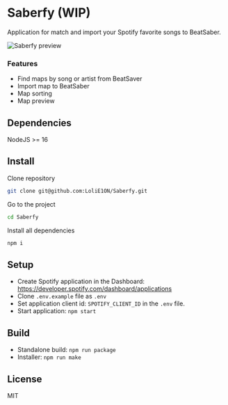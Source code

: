 # Saberfy (WIP)

Application for match and import your Spotify favorite songs to BeatSaber.

![Saberfy preview](https://files.e1on.space/proggrams/saberfy.png)

### Features
- Find maps by song or artist from BeatSaver
- Import map to BeatSaber
- Map sorting
- Map preview

## Dependencies
NodeJS >= 16

## Install

Clone repository

```bash
git clone git@github.com:LoliE1ON/Saberfy.git
```

Go to the project

```bash
cd Saberfy
```

Install all dependencies

```bash
npm i
```

## Setup
- Create Spotify application in the Dashboard: https://developer.spotify.com/dashboard/applications
- Clone ```.env.example``` file as ```.env```
- Set application client id: ```SPOTIFY_CLIENT_ID``` in the ```.env``` file.
- Start application: ```npm start```

## Build
- Standalone build: ```npm run package```
- Installer:  ```npm run make```

## License

MIT

